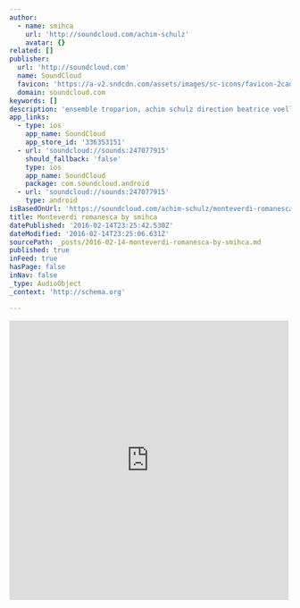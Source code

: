 ```yaml
---
author:
  - name: smihca
    url: 'http://soundcloud.com/achim-schulz'
    avatar: {}
related: []
publisher:
  url: 'http://soundcloud.com'
  name: SoundCloud
  favicon: 'https://a-v2.sndcdn.com/assets/images/sc-icons/favicon-2cadd14b.ico'
  domain: soundcloud.com
keywords: []
description: 'ensemble troparion, achim schulz direction beatrice voellmy, sopran achim schulz, tenor rafael bonavita, theorbe silvia tecardi, viol live recording'
app_links:
  - type: ios
    app_name: SoundCloud
    app_store_id: '336353151'
  - url: 'soundcloud://sounds:247077915'
    should_fallback: 'false'
    type: ios
    app_name: SoundCloud
    package: com.soundcloud.android
  - url: 'soundcloud://sounds:247077915'
    type: android
isBasedOnUrl: 'https://soundcloud.com/achim-schulz/monteverdi-romanesca'
title: Monteverdi romanesca by smihca
datePublished: '2016-02-14T23:25:42.530Z'
dateModified: '2016-02-14T23:25:06.631Z'
sourcePath: _posts/2016-02-14-monteverdi-romanesca-by-smihca.md
published: true
inFeed: true
hasPage: false
inNav: false
_type: AudioObject
_context: 'http://schema.org'

---
```

<iframe src="https://cdn.embedly.com/widgets/media.html?src=https%3A%2F%2Fw.soundcloud.com%2Fplayer%2F%3Fvisual%3Dtrue%26url%3Dhttp%253A%252F%252Fapi.soundcloud.com%252Ftracks%252F247077915%26show_artwork%3Dtrue&amp;url=https%3A%2F%2Fsoundcloud.com%2Fachim-schulz%2Fmonteverdi-romanesca&amp;image=http%3A%2F%2Fi1.sndcdn.com%2Fartworks-000147172971-2qjisq-t500x500.jpg&amp;key=b7d04c9b404c499eba89ee7072e1c4f7&amp;type=text%2Fhtml&amp;schema=soundcloud" width="500" height="500" scrolling="no" frameborder="0" allowfullscreen="allowfullscreen" style=""></iframe>